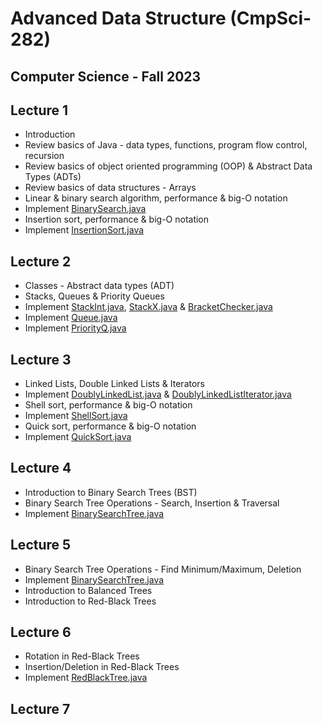 # Advanced Data Structure (CmpSci-282)
## Computer Science - Fall 2023

## Lecture 1
* Introduction
* Review basics of Java - data types, functions, program flow control, recursion
* Review basics of object oriented programming (OOP) & Abstract Data Types (ADTs)
* Review basics of data structures - Arrays
* Linear & binary search algorithm, performance & big-O notation
* Implement [BinarySearch.java](BinarySearch.java)
* Insertion sort, performance & big-O notation
* Implement [InsertionSort.java](InsertionSort.java)

## Lecture 2
* Classes - Abstract data types (ADT)
* Stacks, Queues & Priority Queues
* Implement [StackInt.java](StackInt.java), [StackX.java](StackX.java) & [BracketChecker.java](BracketChecker.java)
* Implement [Queue.java](Queue.java)
* Implement [PriorityQ.java](PriorityQ.java)

## Lecture 3
* Linked Lists, Double Linked Lists & Iterators
* Implement [DoublyLinkedList.java](DoublyLinkedList.java) & [DoublyLinkedListIterator.java](DoublyLinkedListIterator.java)
* Shell sort, performance & big-O notation
* Implement [ShellSort.java](ShellSort.java)
* Quick sort, performance & big-O notation
* Implement [QuickSort.java](QuickSort.java)

## Lecture 4
* Introduction to Binary Search Trees (BST)
* Binary Search Tree Operations - Search, Insertion & Traversal
* Implement [BinarySearchTree.java](BinarySearchTree.java)

## Lecture 5
* Binary Search Tree Operations - Find Minimum/Maximum, Deletion
* Implement [BinarySearchTree.java](BinarySearchTree.java)
* Introduction to Balanced Trees
* Introduction to Red-Black Trees

## Lecture 6
* Rotation in Red-Black Trees
* Insertion/Deletion in Red-Black Trees
* Implement [RedBlackTree.java](RedBlackTree.java)

## Lecture 7
